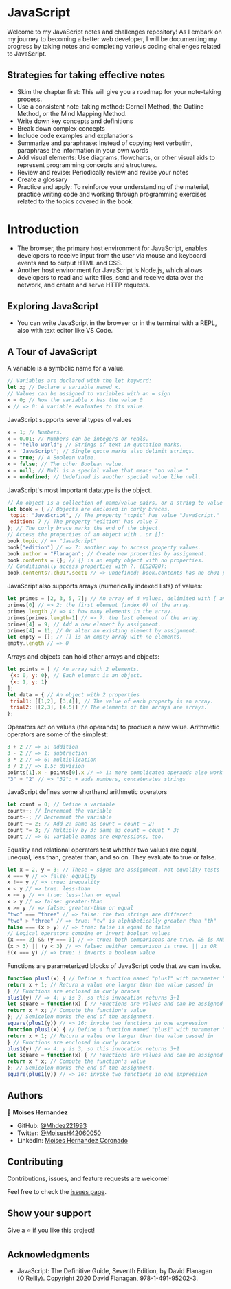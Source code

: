 # JavaScript
Welcome to my JavaScript notes and challenges repository! As I embark on my journey to becoming a better web developer, I will be documenting my progress by taking notes and completing various coding challenges related to JavaScript.

## Strategies for taking effective notes

* Skim the chapter first: This will give you a roadmap for your note-taking process.
* Use a consistent note-taking method: Cornell Method, the Outline Method, or the Mind Mapping Method.
* Write down key concepts and definitions
* Break down complex concepts
* Include code examples and explanations
* Summarize and paraphrase: Instead of copying text verbatim, paraphrase the information in your own words
* Add visual elements: Use diagrams, flowcharts, or other visual aids to represent programming concepts and structures.
* Review and revise: Periodically review and revise your notes
* Create a glossary
* Practice and apply: To reinforce your understanding of the material, practice writing code and working through programming exercises related to the topics covered in the book.

# Introduction
* The browser, the primary host environment for JavaScript, enables developers to receive input from the user via mouse and keyboard events and to output HTML and CSS.
* Another host environment for JavaScript is Node.js, which allows developers to read and write files, send and receive data over the network, and create and serve HTTP requests.


##  Exploring JavaScript
* You can write JavaScript in the browser or in the terminal with a REPL, also with text editor like VS Code.

## A Tour of JavaScript

A variable is a symbolic name for a value.
```js
// Variables are declared with the let keyword:
let x; // Declare a variable named x.
// Values can be assigned to variables with an = sign
x = 0; // Now the variable x has the value 0
x // => 0: A variable evaluates to its value.

```

JavaScript supports several types of values
```js
x = 1; // Numbers.
x = 0.01; // Numbers can be integers or reals.
x = "hello world"; // Strings of text in quotation marks.
x = 'JavaScript'; // Single quote marks also delimit strings.
x = true; // A Boolean value.
x = false; // The other Boolean value.
x = null; // Null is a special value that means "no value."
x = undefined; // Undefined is another special value like null.

```

JavaScript's most important datatype is the object.
```js
// An object is a collection of name/value pairs, or a string to value map.
let book = { // Objects are enclosed in curly braces.
 topic: "JavaScript", // The property "topic" has value "JavaScript."
 edition: 7 // The property "edition" has value 7
}; // The curly brace marks the end of the object.
// Access the properties of an object with . or []:
book.topic // => "JavaScript"
book["edition"] // => 7: another way to access property values.
book.author = "Flanagan"; // Create new properties by assignment.
book.contents = {}; // {} is an empty object with no properties.
// Conditionally access properties with ?. (ES2020):
book.contents?.ch01?.sect1 // => undefined: book.contents has no ch01 property.

```

JavaScript also supports arrays (numerically indexed lists) of values:
```js
let primes = [2, 3, 5, 7]; // An array of 4 values, delimited with [ and ].
primes[0] // => 2: the first element (index 0) of the array.
primes.length // => 4: how many elements in the array.
primes[primes.length-1] // => 7: the last element of the array.
primes[4] = 9; // Add a new element by assignment.
primes[4] = 11; // Or alter an existing element by assignment.
let empty = []; // [] is an empty array with no elements.
empty.length // => 0

```

Arrays and objects can hold other arrays and objects:
```js
let points = [ // An array with 2 elements.
 {x: 0, y: 0}, // Each element is an object.
 {x: 1, y: 1}
];
let data = { // An object with 2 properties
 trial1: [[1,2], [3,4]], // The value of each property is an array.
 trial2: [[2,3], [4,5]] // The elements of the arrays are arrays.
};

```

Operators act on values (the operands) to produce a new value.
Arithmetic operators are some of the simplest:
```js
3 + 2 // => 5: addition
3 - 2 // => 1: subtraction
3 * 2 // => 6: multiplication
3 / 2 // => 1.5: division
points[1].x - points[0].x // => 1: more complicated operands also work
"3" + "2" // => "32": + adds numbers, concatenates strings
```

 JavaScript defines some shorthand arithmetic operators
```js
let count = 0; // Define a variable
count++; // Increment the variable
count--; // Decrement the variable
count += 2; // Add 2: same as count = count + 2;
count *= 3; // Multiply by 3: same as count = count * 3;
count // => 6: variable names are expressions, too.

```

 Equality and relational operators test whether two values are equal, unequal, less than, greater than, and so on. They evaluate to true or false.
 ```js
let x = 2, y = 3; // These = signs are assignment, not equality tests
x === y // => false: equality
x !== y // => true: inequality
x < y // => true: less-than
x <= y // => true: less-than or equal
x > y // => false: greater-than
x >= y // => false: greater-than or equal
"two" === "three" // => false: the two strings are different
"two" > "three" // => true: "tw" is alphabetically greater than "th"
false === (x > y) // => true: false is equal to false
// Logical operators combine or invert boolean values
(x === 2) && (y === 3) // => true: both comparisons are true. && is AND
(x > 3) || (y < 3) // => false: neither comparison is true. || is OR
!(x === y) // => true: ! inverts a boolean value

 ```

 Functions are parameterized blocks of JavaScript code that we can invoke.
 ```js
function plus1(x) { // Define a function named "plus1" with parameter "x"
 return x + 1; // Return a value one larger than the value passed in
} // Functions are enclosed in curly braces
plus1(y) // => 4: y is 3, so this invocation returns 3+1
let square = function(x) { // Functions are values and can be assigned to vars
 return x * x; // Compute the function's value
}; // Semicolon marks the end of the assignment.
square(plus1(y)) // => 16: invoke two functions in one expression
function plus1(x) { // Define a function named "plus1" with parameter "x"
 return x + 1; // Return a value one larger than the value passed in
} // Functions are enclosed in curly braces
plus1(y) // => 4: y is 3, so this invocation returns 3+1
let square = function(x) { // Functions are values and can be assigned to vars
 return x * x; // Compute the function's value
}; // Semicolon marks the end of the assignment.
square(plus1(y)) // => 16: invoke two functions in one expression

 ```


## Authors

👤 **Moises Hernandez**

- GitHub: [@Mhdez221993](https://github.com/Mhdez221993)
- Twitter: [@MoisesH42060050](https://twitter.com/MoisesH42060050)
- LinkedIn: [Moises Hernandez Coronado](https://www.linkedin.com/in/moises-hernandez-9bbb17145/)

## Contributing

Contributions, issues, and feature requests are welcome!

Feel free to check the [issues page](https://github.com/Mhdez221993/JavaScript/issues).

## Show your support
Give a ⭐️ if you like this project!

## Acknowledgments

- JavaScript: The Definitive Guide, Seventh Edition, by David Flanagan (O’Reilly). Copyright 2020 David Flanagan, 978-1-491-95202-3.
